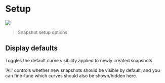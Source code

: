 # Setup
![](https://media.githubusercontent.com/media/FLUX-SE/doc_images/main/Analyzer/Snapshots/Setup.png)

> Snapshot setup options

## Display defaults
Toggles the default curve visibility applied to newly created snapshots.

'All' controls whether new snapshots should be visible by default, and you can fine-tune which curves should also be shown/hidden here.



